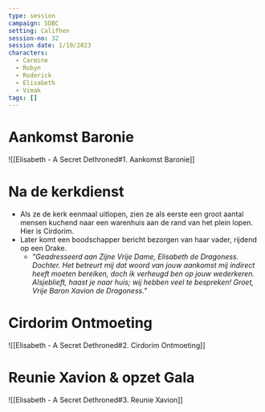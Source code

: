 ```yaml
---
type: session
campaign: SDBC
setting: Califhen
session-no: 32
session date: 1/10/2023
characters:
  - Carmine
  - Robyn
  - Roderick
  - Elisabeth
  - Vimak
tags: []
---
```

# Aankomst Baronie
![[Elisabeth - A Secret Dethroned#1. Aankomst Baronie]]

# Na de kerkdienst
- Als ze de kerk eenmaal uitlopen, zien ze als eerste een groot aantal mensen kuchend naar een warenhuis aan de rand van het plein lopen. Hier is Cirdorim.
- Later komt een boodschapper bericht bezorgen van haar vader, rijdend op een Drake.
	- *"Geadresseerd aan Zijne Vrije Dame, Elisabeth de Dragoness.
	  Dochter. Het betreurt mij dat woord van jouw aankomst mij indirect heeft moeten bereiken, doch ik verheugd ben op jouw wederkeren. Alsjeblieft, haast je naar huis; wij hebben veel te bespreken!
	  Groet, Vrije Baron Xavion de Dragoness."*
# Cirdorim Ontmoeting
![[Elisabeth - A Secret Dethroned#2. Cirdorim Ontmoeting]]

# Reunie Xavion & opzet Gala
![[Elisabeth - A Secret Dethroned#3. Reunie Xavion]]
